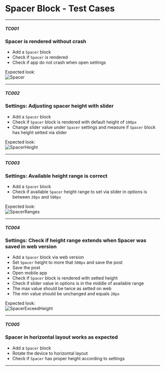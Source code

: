# Spacer Block - Test Cases

--------------------------------------------------------------------------------

##### TC001

### Spacer is rendered without crash

-   Add a `Spacer` block
-   Check if `Spacer` is rendered
-   Check if app do not crash when open settings

Expected look:  
![Spacer](../resources/spacer.png)

--------------------------------------------------------------------------------

##### TC002

### Settings: Adjusting spacer height with slider

-   Add a `Spacer` block
-   Check if `Spacer` block is rendered with default height of `100px`
-   Change slider value under `Spacer` settings and measure if `Spacer` block has height setted via slider

Expected look:  
![SpacerHeight](../resources/spacer-height.png)

--------------------------------------------------------------------------------

##### TC003

### Settings: Available height range is correct

-   Add a `Spacer` block
-   Check if available `Spacer` height range to set via slider in options is between `20px` and `500px`

Expected look:  
![SpacerRanges](../resources/spacer-max-height.png)

--------------------------------------------------------------------------------

##### TC004

### Settings: Check if height range extends when Spacer was saved in web version

-   Add a `Spacer` block via web version
-   Set `Spacer` height to more that `500px` and save the post
-   Save the post
-   Open mobile app
-   Check if `Spacer` block is rendered with setted height
-   Check if slider value in options is in the middle of available range
-   The max value should be twice as setted on web
-   The min value should be unchanged and equals `20px`

Expected look:  
![SpacerExceedHeight](../resources/spacer-exceed-height.png)

--------------------------------------------------------------------------------

##### TC005

### Spacer in horizontal layout works as expected

-   Add a `Spacer` block
-   Rotate the device to horizontal layout
-   Check if `Spacer` has proper height according to settings

--------------------------------------------------------------------------------
